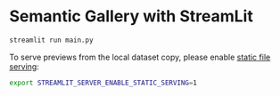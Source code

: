 #  Semantic Gallery with StreamLit

```sh
streamlit run main.py
```

To serve previews from the local dataset copy, please enable [static file serving](https://docs.streamlit.io/library/advanced-features/static-file-serving):

```sh
export STREAMLIT_SERVER_ENABLE_STATIC_SERVING=1
```

